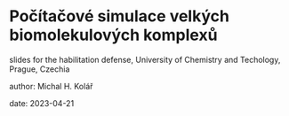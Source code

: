 # Počítačové simulace velkých biomolekulových komplexů

slides for the habilitation defense, University of Chemistry and Techology, Prague, Czechia

author: Michal H. Kolář

date: 2023-04-21
